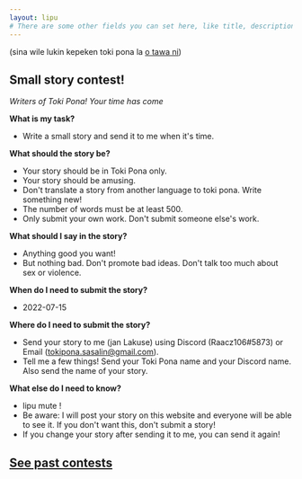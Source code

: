 ```yaml
---
layout: lipu
# There are some other fields you can set here, like title, description, icon, image and color. They control what the page displays as the tab title, as well as how it appears in discord embeds
---
```

(sina wile lukin kepeken toki pona la [o tawa ni](index.md))

## Small story contest!

*Writers of Toki Pona! Your time has come*

**What is my task?**
- Write a small story and send it to me when it's time.

**What should the story be?**
- Your story should be in Toki Pona only.
- Your story should be amusing.
- Don't translate a story from another language to toki pona. Write something new!
- The number of words must be at least 500.
- Only submit your own work. Don't submit someone else's work.

**What should I say in the story?**
- Anything good you want!
- But nothing bad. Don't promote bad ideas. Don't talk too much about sex or violence.

**When do I need to submit the story?**
- 2022-07-15

**Where do I need to submit the story?**
- Send your story to me (jan Lakuse) using Discord (Raacz106#5873) or Email (tokipona.sasalin@gmail.com).
- Tell me a few things! Send your Toki Pona name and your Discord name. Also send the name of your story.

**What else do I need to know?**
- lipu mute !
- Be aware: I will post your story on this website and everyone will be able to see it. If you don't want this, don't submit a story!
- If you change your story after sending it to me, you can send it again!

## [See past contests](musi_pini.md)
